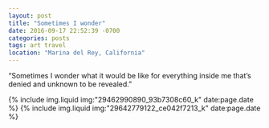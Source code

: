 ```yaml
---
layout: post
title: "Sometimes I wonder"
date: 2016-09-17 22:52:39 -0700
categories: posts
tags: art travel
location: "Marina del Rey, California"
---
```


&ldquo;Sometimes I wonder what it would be like for everything inside me that’s denied and unknown to be revealed.&rdquo;

{% include img.liquid img:"29462990890_93b7308c60_k" date:page.date %}
{% include img.liquid img:"29642779122_ce042f7213_k" date:page.date %}
